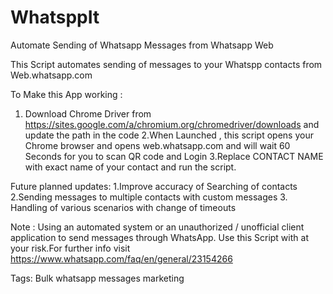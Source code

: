 # WhatsppIt
Automate Sending of Whatsapp Messages from Whatsapp Web

This Script automates sending of messages to your Whatspp contacts from Web.whatsapp.com

To Make this App working : 
1. Download Chrome Driver from https://sites.google.com/a/chromium.org/chromedriver/downloads and update the path in the code
2.When Launched , this script opens your Chrome browser and opens web.whatsapp.com and will wait 60 Seconds for you to scan QR code and Login
3.Replace CONTACT NAME with exact name of your contact and run the script.



Future planned updates:
1.Improve accuracy of Searching of contacts
2.Sending messages to multiple contacts with custom messages
3. Handling of various scenarios with change of timeouts


Note : Using an automated system or an unauthorized / unofficial client application to send messages through WhatsApp. Use this Script with at your risk.For further info visit https://www.whatsapp.com/faq/en/general/23154266

Tags: Bulk whatsapp messages marketing
